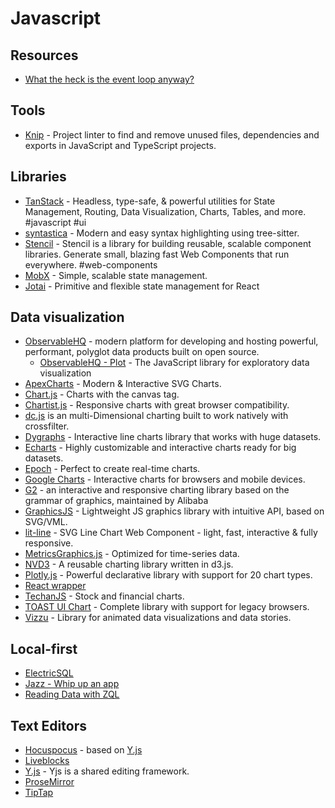 # Javascript

## Resources

- [What the heck is the event loop anyway?](https://www.youtube.com/watch?v=8aGhZQkoFbQ)

## Tools

- [Knip](https://knip.dev/) - Project linter to find and remove unused files, dependencies and exports in JavaScript and TypeScript projects.

## Libraries

- [TanStack](https://tanstack.com/) - Headless, type-safe, & powerful utilities for State Management, Routing, Data Visualization, Charts, Tables, and more. #javascript #ui
- [syntastica](https://github.com/RubixDev/syntastica/) - Modern and easy syntax highlighting using tree-sitter.
- [Stencil](https://stenciljs.com/) - Stencil is a library for building reusable, scalable component libraries. Generate small, blazing fast Web Components that run everywhere. #web-components
- [MobX](https://mobx.js.org/README.html) - Simple, scalable state management.
- [Jotai](https://jotai.org/) - Primitive and flexible state management for React

## Data visualization

- [ObservableHQ](https://observablehq.com/documentation/) - modern platform for developing and hosting powerful, performant, polyglot data products built on open source.
  - [ObservableHQ - Plot](https://observablehq.com/plot/) - The JavaScript library for exploratory data visualization
- [ApexCharts](https://apexcharts.com/) - Modern & Interactive SVG Charts.
- [Chart.js](https://www.chartjs.org/) - Charts with the canvas tag.
- [Chartist.js](https://gionkunz.github.io/chartist-js/) - Responsive charts with great browser compatibility.
- [dc.js](https://github.com/dc-js/dc.js) is an multi-Dimensional charting built to work natively with crossfilter.
- [Dygraphs](https://dygraphs.com/) - Interactive line charts library that works with huge datasets.
- [Echarts](https://github.com/ecomfe/echarts) - Highly customizable and interactive charts ready for big datasets.
- [Epoch](https://github.com/epochjs/epoch) - Perfect to create real-time charts.
- [Google Charts](https://developers.google.com/chart) - Interactive charts for browsers and mobile devices.
- [G2](https://g2plot.antv.vision/en) - an interactive and responsive charting library based on the grammar of graphics, maintained by Alibaba
- [GraphicsJS](http://www.graphicsjs.org) - Lightweight JS graphics library with intuitive API, based on SVG/VML.
- [lit-line](https://github.com/apinet/lit-line) - SVG Line Chart Web Component - light, fast, interactive & fully responsive.
- [MetricsGraphics.js](https://metricsgraphicsjs.org/) - Optimized for time-series data.
- [NVD3](https://github.com/novus/nvd3) - A reusable charting library written in d3.js.
- [Plotly.js](https://github.com/plotly/plotly.js/) - Powerful declarative library with support for 20 chart types.
- [React wrapper](https://github.com/hustcc/echarts-for-react)
- [TechanJS](https://techanjs.org/) - Stock and financial charts.
- [TOAST UI Chart](https://github.com/nhnent/tui.chart) - Complete library with support for legacy browsers.
- [Vizzu](https://github.com/vizzuhq/vizzu-lib) - Library for animated data visualizations and data stories.  

## Local-first

- [ElectricSQL](https://electric-sql.com/)
- [Jazz - Whip up an app](https://jazz.tools/)
- [Reading Data with ZQL](https://zero.rocicorp.dev/docs/reading-data)

## Text Editors

- [Hocuspocus](https://tiptap.dev/docs/hocuspocus/introduction) - based on [Y.js](https://github.com/yjs/yjs)
- [Liveblocks](https://liveblocks.io/)
- [Y.js](https://yjs.dev/) - Yjs is a shared editing framework.
- [ProseMirror](https://prosemirror.net/)
- [TipTap](https://tiptap.dev/)
